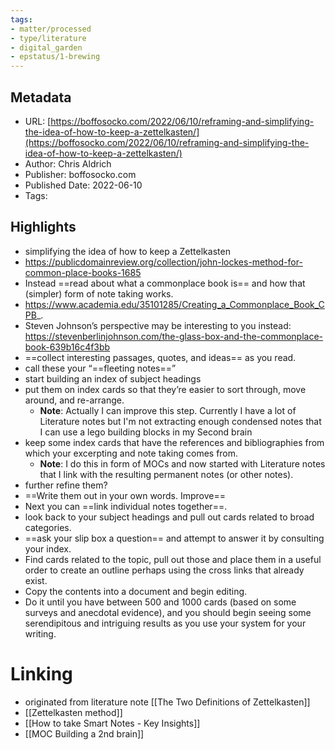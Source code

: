 ```yaml
---
tags: 
- matter/processed
- type/literature
- digital_garden
- epstatus/1-brewing
---
```

## Metadata
* URL: [https://boffosocko.com/2022/06/10/reframing-and-simplifying-the-idea-of-how-to-keep-a-zettelkasten/](https://boffosocko.com/2022/06/10/reframing-and-simplifying-the-idea-of-how-to-keep-a-zettelkasten/)
* Author: Chris Aldrich
* Publisher: boffosocko.com
* Published Date: 2022-06-10
* Tags: 

## Highlights
* simplifying the idea of how to keep a Zettelkasten
* https://publicdomainreview.org/collection/john-lockes-method-for-common-place-books-1685
* Instead ==read about what a commonplace book is== and how that (simpler) form of note taking works.
* https://www.academia.edu/35101285/Creating_a_Commonplace_Book_CPB_.
* Steven Johnson’s perspective may be interesting to you instead: https://stevenberlinjohnson.com/the-glass-box-and-the-commonplace-book-639b16c4f3bb
* ==collect interesting passages, quotes, and ideas== as you read.
* call these your “==fleeting notes==”
* start building an index of subject headings
* put them on index cards so that they’re easier to sort through, move around, and re-arrange.
  * **Note**: Actually I can improve this step. Currently I have a lot of Literature notes but I'm not extracting enough condensed notes that I can use a lego building blocks in my Second brain
* keep some index cards that have the references and bibliographies from which your excerpting and note taking comes from.
  * **Note**: I do this in form of MOCs and now started with Literature notes that I link with the resulting permanent notes (or other notes).
* further refine them?
* ==Write them out in your own words. Improve==
* Next you can ==link individual notes together==.
* look back to your subject headings and pull out cards related to broad categories.
* ==ask your slip box a question== and attempt to answer it by consulting your index.
* Find cards related to the topic, pull out those and place them in a useful order to create an outline perhaps using the cross links that already exist.
* Copy the contents into a document and begin editing.
* Do it until you have between 500 and 1000 cards (based on some surveys and anecdotal evidence), and you should begin seeing some serendipitous and intriguing results as you use your system for your writing.

# Linking
+ originated from literature note [[The Two Definitions of Zettelkasten]]
+ [[Zettelkasten method]]
+ [[How to take Smart Notes - Key Insights]]
+ [[MOC Building a 2nd brain]]
